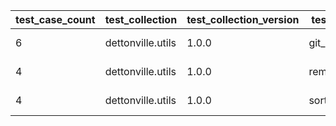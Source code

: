  | test_case_count | test_collection | test_collection_version | test_component | test_date | test_failed | test_details_link | 
 |--- | --- | --- | --- | --- | --- | --- | 
 | 6 | dettonville.utils | 1.0.0 | git_pacp | 2024-02-20T22:35:39Z | False | [test details](./git_pacp/test.results/test-results.md) | 
 | 4 | dettonville.utils | 1.0.0 | remove_dict_keys | 2024-02-20T22:35:39Z | False | [test details](./remove_dict_keys/test.results/test-results.md) | 
 | 4 | dettonville.utils | 1.0.0 | sort_dict_list | 2024-02-20T22:35:39Z | False | [test details](./sort_dict_list/test.results/test-results.md) | 
